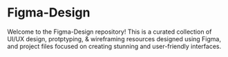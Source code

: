# Figma-Design
Welcome to the Figma-Design repository! This is a curated collection of UI/UX design, protptyping, &amp; wireframing resources designed using Figma, and project files focused on creating stunning and user-friendly interfaces. 
